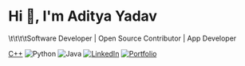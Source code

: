 # Hi 👋, I'm Aditya Yadav  
\t\t\t\tSoftware Developer | Open Source Contributor | App Developer

[C++](https://img.shields.io/badge/C++-00599C?style=for-the-badge&logo=c%2B%2B&logoColor=white)
![Python](https://img.shields.io/badge/Python-3776AB?style=for-the-badge&logo=python&logoColor=white)
![Java](https://img.shields.io/badge/Java-ED8B00?style=for-the-badge&logo=openjdk&logoColor=white)
[![LinkedIn](https://img.shields.io/badge/LinkedIn-blue?style=for-the-badge&logo=linkedin)](https://linkedin.com/in/yourusername)
[![Portfolio](https://img.shields.io/badge/Portfolio-orange?style=for-the-badge&logo=firefox)](https://yourportfolio.com)


        
